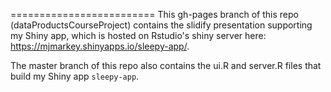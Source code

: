 
=========================
This gh-pages branch of this repo (dataProductsCourseProject) contains the slidify presentation supporting my Shiny app, which is hosted on Rstudio's shiny server here: <a href="https://mjmarkey.shinyapps.io/sleepy-app/"> https://mjmarkey.shinyapps.io/sleepy-app/</a>.

The master branch of this repo also contains the ui.R and server.R files that build my Shiny app ```sleepy-app```.
